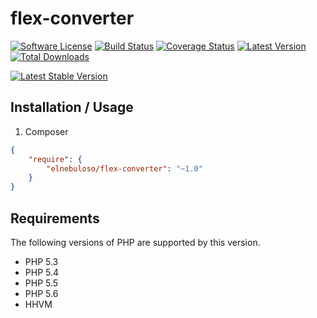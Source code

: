 # flex-converter

[![Software License](https://img.shields.io/packagist/l/elnebuloso/flex-converter.svg?style=flat-square)](LICENSE)
[![Build Status](https://img.shields.io/travis/elnebuloso/flex-converter/master.svg?style=flat-square)](https://travis-ci.org/elnebuloso/flex-converter)
[![Coverage Status](https://img.shields.io/coveralls/elnebuloso/flex-converter.svg?style=flat-square)](https://coveralls.io/r/elnebuloso/flex-converter?branch=master)
[![Latest Version](http://img.shields.io/packagist/v/elnebuloso/flex-converter.svg?style=flat-square)](https://github.com/elnebuloso/flex-converter/releases)
[![Total Downloads](http://img.shields.io/packagist/dt/elnebuloso/flex-converter.svg?style=flat-square)](https://packagist.org/packages/elnebuloso/flex-converter)


[![Latest Stable Version](https://poser.pugx.org/elnebuloso/flex-converter/v/stable.svg)](https://packagist.org/packages/elnebuloso/flex-converter)

## Installation / Usage

1. Composer

``` json
{
    "require": {
        "elnebuloso/flex-converter": "~1.0"
    }
}
```

## Requirements

The following versions of PHP are supported by this version.

* PHP 5.3
* PHP 5.4
* PHP 5.5
* PHP 5.6
* HHVM